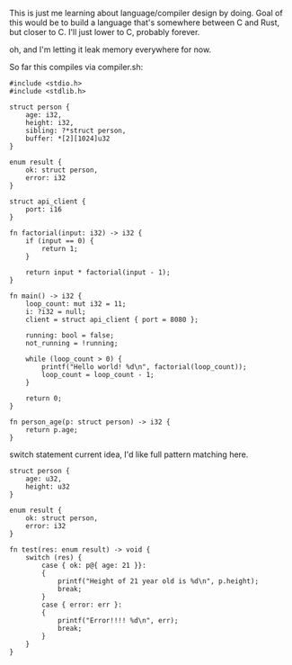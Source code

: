 This is just me learning about language/compiler design by doing. Goal of this would be to build a language that's somewhere between C and Rust, but closer to C. I'll just lower to C, probably forever.

oh, and I'm letting it leak memory everywhere for now.

So far this compiles via compiler.sh:
```
#include <stdio.h>
#include <stdlib.h>

struct person {
    age: i32,
    height: i32,
    sibling: ?*struct person,
    buffer: *[2][1024]u32
}

enum result {
    ok: struct person,
    error: i32
}

struct api_client {
    port: i16
}

fn factorial(input: i32) -> i32 {
    if (input == 0) {
        return 1;
    }
    
    return input * factorial(input - 1);
}

fn main() -> i32 {
    loop_count: mut i32 = 11;
    i: ?i32 = null;
    client = struct api_client { port = 8080 };
    
    running: bool = false;
    not_running = !running;

    while (loop_count > 0) {
        printf("Hello world! %d\n", factorial(loop_count));
        loop_count = loop_count - 1;
    }

    return 0;
}

fn person_age(p: struct person) -> i32 {
    return p.age;
}
```

switch statement current idea, I'd like full pattern matching here.
```
struct person {
    age: u32,
    height: u32
}

enum result {
    ok: struct person,
    error: i32
}

fn test(res: enum result) -> void {
    switch (res) {
        case { ok: p@{ age: 21 }}:
        {
            printf("Height of 21 year old is %d\n", p.height);
            break;
        }
        case { error: err }:
        {
            printf("Error!!!! %d\n", err);
            break;
        }
    }
}
```

